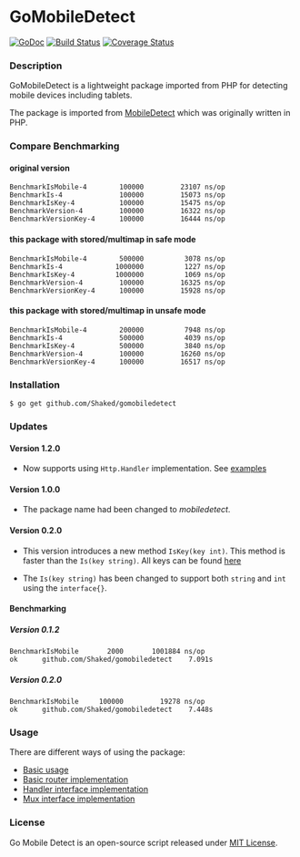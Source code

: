 GoMobileDetect
==============

[![GoDoc](https://godoc.org/github.com/Shaked/gomobiledetect?status.png)](https://godoc.org/github.com/Shaked/gomobiledetect)
[![Build Status](https://travis-ci.org/Shaked/gomobiledetect.png?branch=master)](https://travis-ci.org/Shaked/gomobiledetect)
[![Coverage Status](https://coveralls.io/repos/Shaked/gomobiledetect/badge.png)](https://coveralls.io/r/Shaked/gomobiledetect)

### Description

GoMobileDetect is a lightweight package imported from PHP for detecting mobile devices including tablets. 

The package is imported from [MobileDetect](http://www.mobiledetect.net) which was originally written in PHP.

### Compare Benchmarking

#### original version
```
BenchmarkIsMobile-4        100000         23107 ns/op
BenchmarkIs-4              100000         15073 ns/op
BenchmarkIsKey-4           100000         15475 ns/op
BenchmarkVersion-4         100000         16322 ns/op
BenchmarkVersionKey-4      100000         16444 ns/op
```

#### this package with stored/multimap in safe mode
```
BenchmarkIsMobile-4        500000          3078 ns/op
BenchmarkIs-4             1000000          1227 ns/op
BenchmarkIsKey-4          1000000          1069 ns/op
BenchmarkVersion-4         100000         16325 ns/op
BenchmarkVersionKey-4      100000         15928 ns/op
```

#### this package with stored/multimap in unsafe mode
```
BenchmarkIsMobile-4        200000          7948 ns/op
BenchmarkIs-4              500000          4039 ns/op
BenchmarkIsKey-4           500000          3840 ns/op
BenchmarkVersion-4         100000         16260 ns/op
BenchmarkVersionKey-4      100000         16517 ns/op
```

### Installation 

    $ go get github.com/Shaked/gomobiledetect 

### Updates 

#### Version 1.2.0 

- Now supports using ```Http.Handler``` implementation. See [examples](https://github.com/Shaked/gomobiledetect/tree/master/examples) 

#### Version 1.0.0
- The package name had been changed to *mobiledetect*. 
 
#### Version 0.2.0
- This version introduces a new method ```IsKey(key int)```. This method is faster than the ```Is(key string)```. All keys can be found [here](https://github.com/Shaked/gomobiledetect/blob/maps-to-lists/rules.go#L4)

- The ```Is(key string)``` has been changed to support both ```string``` and ```int``` using the ```interface{}```. 

#### Benchmarking 

##### Version 0.1.2
```
BenchmarkIsMobile       2000       1001884 ns/op
ok      github.com/Shaked/gomobiledetect    7.091s
```

##### Version 0.2.0
```
BenchmarkIsMobile     100000         19278 ns/op
ok      github.com/Shaked/gomobiledetect    7.448s
```

### Usage

There are different ways of using the package: 

- [Basic usage](examples/app.go) 
- [Basic router implementation](examples/router.go)
- [Handler interface implementation](examples/app_handler.go)
- [Mux interface implementation](examples/app_mux.go)

### License

Go Mobile Detect is an open-source script released under [MIT License](http://www.opensource.org/licenses/mit-license.php). 